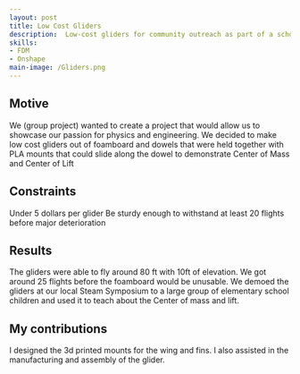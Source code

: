 ```yaml
---
layout: post
title: Low Cost Gliders
description:  Low-cost gliders for community outreach as part of a school project.
skills: 
- FDM
- Onshape
main-image: /Gliders.png
---
```

## Motive
We (group project) wanted to create a project that would allow us to showcase our passion for physics and engineering. We decided to make low cost gliders out of foamboard and dowels that were held together with PLA mounts that could slide along the dowel to demonstrate Center of Mass and Center of Lift

## Constraints
Under 5 dollars per glider
Be sturdy enough to withstand at least 20 flights before major deterioration
## Results
The gliders were able to fly around 80 ft with 10ft of elevation. We got around 25 flights before the foamboard would be unusable. We demoed the gliders at our local Steam Symposium to a large group of elementary school children and used it to teach about the Center of mass and lift.
## My contributions
I designed the 3d printed mounts for the wing and fins. I also assisted in the manufacturing and assembly of the glider.
